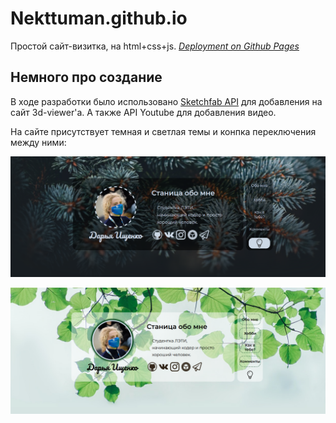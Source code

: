 # Nekttuman.github.io

Простой сайт-визитка, на html+css+js. 
[*Deployment on Github Pages*](https://nekttuman.github.io/)


## Немного про создание

В ходе разработки было использовано [Sketchfab API](https://sketchfab.com/developers/viewer) для добавления на сайт 3d-viewer'а. А также API Youtube для добавления видео.

На сайте присутствует темная и светлая темы и конпка переключения между ними:

![скрин темной темы](/img/dark_theme_illustration.png)

![скрин светлой темы](/img/light_theme_illustration.png)



